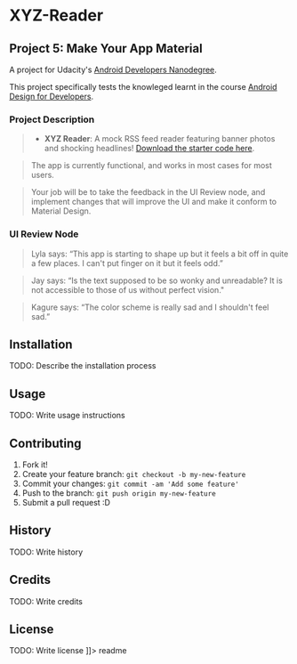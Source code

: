 # XYZ-Reader
## Project 5: Make Your App Material
A project for Udacity's [Android Developers Nanodegree](https://www.udacity.com/course/android-developer-nanodegree--nd801).

This project specifically tests the knowleged learnt in the course [Android Design for Developers](https://www.udacity.com/course/material-design-for-android-developers--ud862).

### Project Description

> - **XYZ Reader**: A mock RSS feed reader featuring banner photos and shocking headlines! [Download the starter code here](https://www.udacity.com/api/nodes/4292653440/supplemental_media/xyzreaderzip/download).

> The app is currently functional, and works in most cases for most users.

> Your job will be to take the feedback in the UI Review node, and implement changes that will improve the UI and make it conform to Material Design.


### UI Review Node

> Lyla says:
> “This app is starting to shape up but it feels a bit off in quite a few places. I can't put finger on it but it feels odd.”

> Jay says:
> “Is the text supposed to be so wonky and unreadable? It is not accessible to those of us without perfect vision."

> Kagure says:
> “The color scheme is really sad and I shouldn't feel sad.”


## Installation
TODO: Describe the installation process
## Usage
TODO: Write usage instructions
## Contributing
1. Fork it!
2. Create your feature branch: `git checkout -b my-new-feature`
3. Commit your changes: `git commit -am 'Add some feature'`
4. Push to the branch: `git push origin my-new-feature`
5. Submit a pull request :D
## History
TODO: Write history
## Credits
TODO: Write credits
## License
TODO: Write license
]]></content>
  <tabTrigger>readme</tabTrigger>
</snippet>
